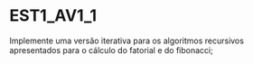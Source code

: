 # EST1_AV1_1
Implemente uma versão iterativa para os algoritmos recursivos apresentados para o cálculo do fatorial e do fibonacci;
